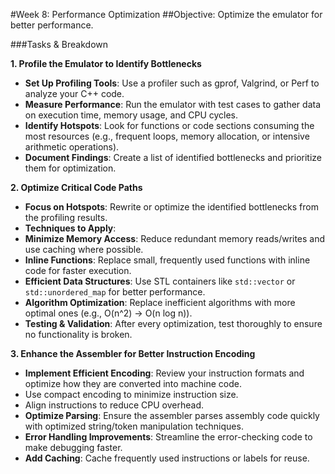 #Week 8: Performance Optimization
##Objective: Optimize the emulator for better performance.

###Tasks & Breakdown

**1. Profile the Emulator to Identify Bottlenecks**
- **Set Up Profiling Tools**: Use a profiler such as gprof, Valgrind, or Perf to analyze your C++ code.
- **Measure Performance**: Run the emulator with test cases to gather data on execution time, memory usage, and CPU cycles.
- **Identify Hotspots**: Look for functions or code sections consuming the most resources (e.g., frequent loops, memory allocation, or intensive arithmetic operations).
- **Document Findings**: Create a list of identified bottlenecks and prioritize them for optimization.

**2. Optimize Critical Code Paths**
- **Focus on Hotspots**: Rewrite or optimize the identified bottlenecks from the profiling results.
- **Techniques to Apply**:
 - **Minimize Memory Access**: Reduce redundant memory reads/writes and use caching where possible.
 - **Inline Functions**: Replace small, frequently used functions with inline code for faster execution.
 - **Efficient Data Structures**: Use STL containers like ``std::vector`` or ``std::unordered_map`` for better performance.
 - **Algorithm Optimization**: Replace inefficient algorithms with more optimal ones (e.g., O(n^2) → O(n log n)).
- **Testing & Validation**: After every optimization, test thoroughly to ensure no functionality is broken.

**3. Enhance the Assembler for Better Instruction Encoding**
- **Implement Efficient Encoding**: Review your instruction formats and optimize how they are converted into machine code.
 - Use compact encoding to minimize instruction size.
 - Align instructions to reduce CPU overhead.
- **Optimize Parsing**: Ensure the assembler parses assembly code quickly with optimized string/token manipulation techniques.
- **Error Handling Improvements**: Streamline the error-checking code to make debugging faster.
- **Add Caching**: Cache frequently used instructions or labels for reuse.

